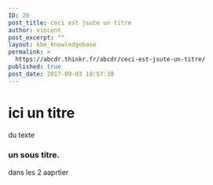 ```yaml
---
ID: 26
post_title: ceci est jsute un titre
author: vincent
post_excerpt: ""
layout: kbe_knowledgebase
permalink: >
  https://abcdr.thinkr.fr/abcdr/ceci-est-jsute-un-titre/
published: true
post_date: 2017-09-03 10:57:30
---
```

# ici un titre

du texte
### un sous titre.


dans les 2 aaprtier